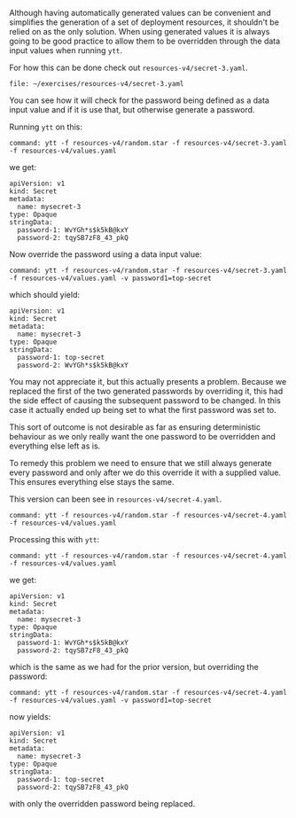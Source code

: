 Although having automatically generated values can be convenient and
simplifies the generation of a set of deployment resources, it shouldn't be
relied on as the only solution. When using generated values it is always going
to be good practice to allow them to be overridden through the data input
values when running ``ytt``.

For how this can be done check out ``resources-v4/secret-3.yaml``.

```editor:open-file
file: ~/exercises/resources-v4/secret-3.yaml
```

You can see how it will check for the password being defined as a data input
value and if it is use that, but otherwise generate a password.

Running ``ytt`` on this:

```terminal:execute
command: ytt -f resources-v4/random.star -f resources-v4/secret-3.yaml -f resources-v4/values.yaml
```

we get:

```
apiVersion: v1
kind: Secret
metadata:
  name: mysecret-3
type: Opaque
stringData:
  password-1: WvYGh*s$k5kB@kxY
  password-2: tqySB7zF8_43_pkQ
```

Now override the password using a data input value:

```terminal:execute
command: ytt -f resources-v4/random.star -f resources-v4/secret-3.yaml -f resources-v4/values.yaml -v password1=top-secret
```

which should yield:

```
apiVersion: v1
kind: Secret
metadata:
  name: mysecret-3
type: Opaque
stringData:
  password-1: top-secret
  password-2: WvYGh*s$k5kB@kxY
```

You may not appreciate it, but this actually presents a problem. Because we
replaced the first of the two generated passwords by overriding it, this had
the side effect of causing the subsequent password to be changed. In this
case it actually ended up being set to what the first password was set to.

This sort of outcome is not desirable as far as ensuring deterministic
behaviour as we only really want the one password to be overridden and
everything else left as is.

To remedy this problem we need to ensure that we still always generate
every password and only after we do this override it with a supplied value.
This ensures everything else stays the same.

This version can been see in ``resources-v4/secret-4.yaml``.

```terminal:execute
command: ytt -f resources-v4/random.star -f resources-v4/secret-4.yaml -f resources-v4/values.yaml
```

Processing this with ``ytt``:

```terminal:execute
command: ytt -f resources-v4/random.star -f resources-v4/secret-4.yaml -f resources-v4/values.yaml
```

we get:

```
apiVersion: v1
kind: Secret
metadata:
  name: mysecret-3
type: Opaque
stringData:
  password-1: WvYGh*s$k5kB@kxY
  password-2: tqySB7zF8_43_pkQ
```

which is the same as we had for the prior version, but overriding the password:

```terminal:execute
command: ytt -f resources-v4/random.star -f resources-v4/secret-4.yaml -f resources-v4/values.yaml -v password1=top-secret
```

now yields:

```
apiVersion: v1
kind: Secret
metadata:
  name: mysecret-3
type: Opaque
stringData:
  password-1: top-secret
  password-2: tqySB7zF8_43_pkQ
```

with only the overridden password being replaced.
